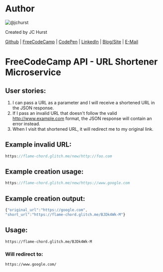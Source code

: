 # Author
![@jchurst](https://avatars0.githubusercontent.com/jchurst?&s=128)

Created by JC Hurst

[Github](https://github.com/jchurst) | [FreeCodeCamp](http://www.freecodecamp.com/jchurst) | [CodePen](http://codepen.io/jchurst/) | [LinkedIn](https://www.linkedin.com/in/jchurst) | [Blog/Site](http://hurstcreative.com/) | [E-Mail](mailto:jchurstmail@gmail.com)

# FreeCodeCamp API - URL Shortener Microservice
## User stories:
1. I can pass a URL as a parameter and I will receive a shortened URL in the JSON response.
2. If I pass an invalid URL that doesn't follow the valid http://www.example.com format, the JSON response will contain an error instead.
3. When I visit that shortened URL, it will redirect me to my original link.

## Example invalid URL:

```js
https://flame-chord.glitch.me/new/http://foo.com
```

## Example creation usage:

```js
https://flame-chord.glitch.me/new/https://www.google.com
```

## Example creation output:

```js
{"original_url":"https://google.com",
"short_url":"https://flame-chord.glitch.me/BJDk4Wk-M"}
```

## Usage:

```
https://flame-chord.glitch.me/BJDk4Wk-M
```

### Will redirect to:

```
https://www.google.com/
```
